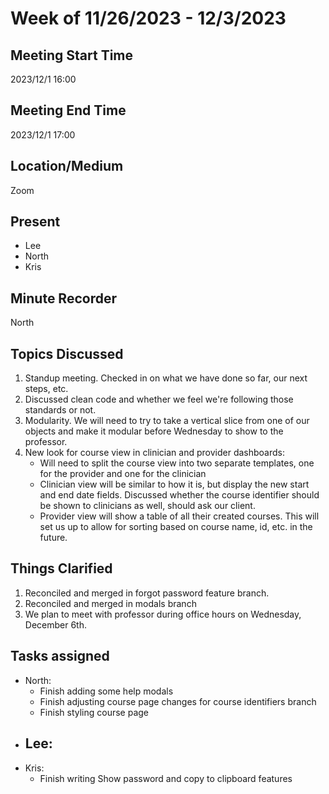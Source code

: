 # Week of 11/26/2023 - 12/3/2023

## Meeting Start Time

2023/12/1 16:00

## Meeting End Time

2023/12/1 17:00

## Location/Medium

Zoom

## Present

- Lee
- North
- Kris

## Minute Recorder

North  

## Topics Discussed

1. Standup meeting. Checked in on what we have done so far, our next steps, etc.
2. Discussed clean code and whether we feel we're following those standards or not.
3. Modularity. We will need to try to take a vertical slice from one of our objects and make it modular before Wednesday to show to the professor.
4. New look for course view in clinician and provider dashboards:
    - Will need to split the course view into two separate templates, one for the provider and one for the clinician
    - Clinician view will be similar to how it is, but display the new start and end date fields. Discussed whether the course identifier should be shown to clinicians as well, should ask our client.
    - Provider view will show a table of all their created courses. This will set us up to allow for sorting based on course name, id, etc. in the future.
 
## Things Clarified

1. Reconciled and merged in forgot password feature branch.
2. Reconciled and merged in modals branch
3. We plan to meet with professor during office hours on Wednesday, December 6th.
 
## Tasks assigned
- North: 
    - Finish adding some help modals
    - Finish adjusting course page changes for course identifiers branch
    - Finish styling course page
- Lee:
    - 
- Kris:
    - Finish writing Show password and copy to clipboard features